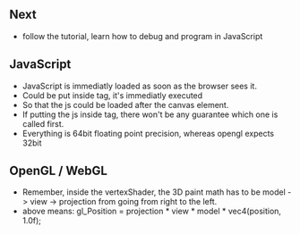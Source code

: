## Next
* follow the tutorial, learn how to debug and program in JavaScript



## JavaScript

* JavaScript is immediatly loaded as soon as the browser sees it.
* Could be put inside <body> tag, it's immediatly executed
* So that the js could be loaded after the canvas element.
* If putting the js inside <head> tag, there won't be any guarantee which one is called first.
* Everything is 64bit floating point precision, whereas opengl expects 32bit

## OpenGL / WebGL
* Remember, inside the vertexShader, the 3D paint math has to be model -> view -> projection from going from right to the left.
* above means:     gl_Position = projection * view * model * vec4(position, 1.0f);


